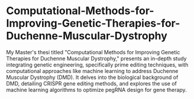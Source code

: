 # Computational-Methods-for-Improving-Genetic-Therapies-for-Duchenne-Muscular-Dystrophy

My Master's thesi titled "Computational Methods for Improving Genetic Therapies for Duchenne Muscular Dystrophy," presents an in-depth study integrating genetic engineering, specifically prime editing techniques, with computational approaches like machine learning to address Duchenne Muscular Dystrophy (DMD). It delves into the biological background of DMD, detailing CRISPR gene editing methods, and explores the use of machine learning algorithms to optimize pegRNA design for gene therapy.
